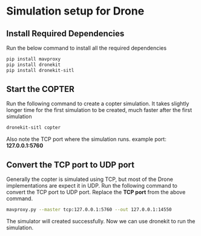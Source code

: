 # Simulation setup for Drone

## Install Required Dependencies

Run the below command to install all the required dependencies

```bash
pip install mavproxy
pip install dronekit
pip install dronekit-sitl
```

## Start the COPTER

Run the following command to create a copter simulation. It takes slightly longer time for the first simulation to be created, much faster after the first simulation

```bash
dronekit-sitl copter
```

Also note the TCP port where the simulation runs. example port: **127.0.0.1:5760**

## Convert the TCP port to UDP port

Generally the copter is simulated using TCP, but most of the Drone implementations are expect it in UDP. Run the following command to convert the TCP port to UDP port. Replace the **TCP port** from the above command.

```bash
mavproxy.py --master tcp:127.0.0.1:5760 --out 127.0.0.1:14550
```

The simulator will created successfully. Now we can use dronekit to run the simulation.
